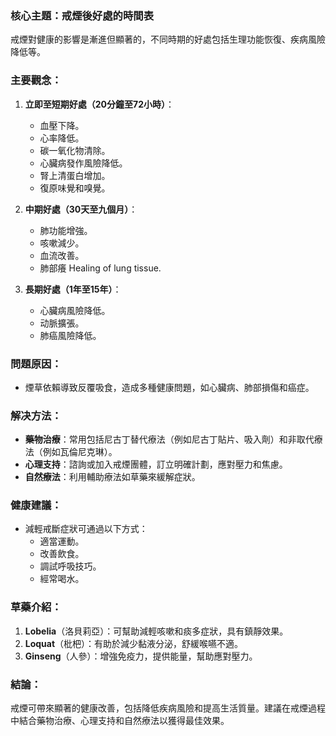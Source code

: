 ### 核心主題：戒煙後好處的時間表

戒煙對健康的影響是漸進但顯著的，不同時期的好處包括生理功能恢復、疾病風險降低等。

### 主要觀念：

1. **立即至短期好處（20分鐘至72小時）**：
   - 血壓下降。
   - 心率降低。
   - 碳一氧化物清除。
   - 心臟病發作風險降低。
   - 腎上清蛋白增加。
   - 復原味覺和嗅覺。

2. **中期好處（30天至九個月）**：
   - 肺功能增強。
   - 咳嗽減少。
   - 血流改善。
   - 肺部癢 Healing of lung tissue.

3. **長期好處（1年至15年）**：
   - 心臟病風險降低。
   - 动脈擴張。
   - 肺癌風險降低。

### 問題原因：

- 煙草依賴導致反覆吸食，造成多種健康問題，如心臟病、肺部損傷和癌症。

### 解决方法：

- **藥物治療**：常用包括尼古丁替代療法（例如尼古丁貼片、吸入劑）和非取代療法（例如瓦倫尼克琳）。
- **心理支持**：諮詢或加入戒煙團體，訂立明確計劃，應對壓力和焦慮。
- **自然療法**：利用輔助療法如草藥來緩解症狀。

### 健康建議：

- 減輕戒斷症狀可通過以下方式：
  - 適當運動。
  - 改善飲食。
  - 調試呼吸技巧。
  - 經常喝水。

### 草藥介紹：

1. **Lobelia**（洛貝莉亞）：可幫助減輕咳嗽和痰多症狀，具有鎮靜效果。
2. **Loquat**（枇杷）：有助於減少黏液分泌，舒緩喉嚥不適。
3. **Ginseng**（人參）：增強免疫力，提供能量，幫助應對壓力。

### 結論：

戒煙可帶來顯著的健康改善，包括降低疾病風險和提高生活質量。建議在戒煙過程中結合藥物治療、心理支持和自然療法以獲得最佳效果。